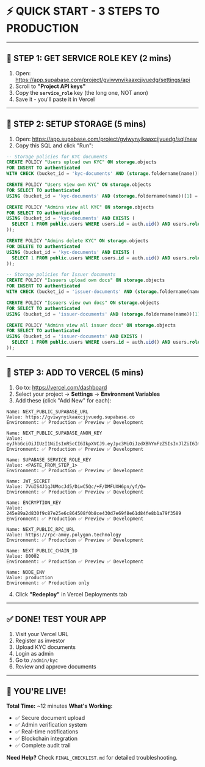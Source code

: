 # ⚡ **QUICK START - 3 STEPS TO PRODUCTION**

---

## **🎯 STEP 1: GET SERVICE ROLE KEY (2 mins)**

1. Open: https://app.supabase.com/project/gviwynyikaaxcjjvuedg/settings/api
2. Scroll to **"Project API keys"**
3. Copy the **`service_role`** key (the long one, NOT anon)
4. Save it - you'll paste it in Vercel

---

## **🎯 STEP 2: SETUP STORAGE (5 mins)**

1. Open: https://app.supabase.com/project/gviwynyikaaxcjjvuedg/sql/new
2. Copy this SQL and click "Run":

```sql
-- Storage policies for KYC documents
CREATE POLICY "Users upload own KYC" ON storage.objects
FOR INSERT TO authenticated
WITH CHECK (bucket_id = 'kyc-documents' AND (storage.foldername(name))[1] = auth.uid()::text);

CREATE POLICY "Users view own KYC" ON storage.objects
FOR SELECT TO authenticated
USING (bucket_id = 'kyc-documents' AND (storage.foldername(name))[1] = auth.uid()::text);

CREATE POLICY "Admins view all KYC" ON storage.objects
FOR SELECT TO authenticated
USING (bucket_id = 'kyc-documents' AND EXISTS (
  SELECT 1 FROM public.users WHERE users.id = auth.uid() AND users.role = 'admin'
));

CREATE POLICY "Admins delete KYC" ON storage.objects
FOR DELETE TO authenticated
USING (bucket_id = 'kyc-documents' AND EXISTS (
  SELECT 1 FROM public.users WHERE users.id = auth.uid() AND users.role = 'admin'
));

-- Storage policies for Issuer documents
CREATE POLICY "Issuers upload own docs" ON storage.objects
FOR INSERT TO authenticated
WITH CHECK (bucket_id = 'issuer-documents' AND (storage.foldername(name))[1] = auth.uid()::text);

CREATE POLICY "Issuers view own docs" ON storage.objects
FOR SELECT TO authenticated
USING (bucket_id = 'issuer-documents' AND (storage.foldername(name))[1] = auth.uid()::text);

CREATE POLICY "Admins view all issuer docs" ON storage.objects
FOR SELECT TO authenticated
USING (bucket_id = 'issuer-documents' AND EXISTS (
  SELECT 1 FROM public.users WHERE users.id = auth.uid() AND users.role = 'admin'
));
```

---

## **🎯 STEP 3: ADD TO VERCEL (5 mins)**

1. Go to: https://vercel.com/dashboard
2. Select your project → **Settings** → **Environment Variables**
3. Add these (click "Add New" for each):

```
Name: NEXT_PUBLIC_SUPABASE_URL
Value: https://gviwynyikaaxcjjvuedg.supabase.co
Environment: ✅ Production ✅ Preview ✅ Development

Name: NEXT_PUBLIC_SUPABASE_ANON_KEY
Value: eyJhbGciOiJIUzI1NiIsInR5cCI6IkpXVCJ9.eyJpc3MiOiJzdXBhYmFzZSIsInJlZiI6Imd2aXd5bnlpa2FheGNqanZ1ZWRnIiwicm9sZSI6ImFub24iLCJpYXQiOjE3NjA2NjA1MjIsImV4cCI6MjA3NjIzNjUyMn0.t_cealReTDzITOrDADFpVPfqu4FUBnHkJWx2ivBf4l4
Environment: ✅ Production ✅ Preview ✅ Development

Name: SUPABASE_SERVICE_ROLE_KEY
Value: <PASTE_FROM_STEP_1>
Environment: ✅ Production ✅ Preview ✅ Development

Name: JWT_SECRET
Value: 7VuIS4J1gJUMocJd5/DiwC5Qc/+F/DMFUXH6pn/yf/Q=
Environment: ✅ Production ✅ Preview ✅ Development

Name: ENCRYPTION_KEY
Value: 245e89a2d830f9c87e25e6c864508f0b8ce430d7e69f8e61d84fe8b1a79f3589
Environment: ✅ Production ✅ Preview ✅ Development

Name: NEXT_PUBLIC_RPC_URL
Value: https://rpc-amoy.polygon.technology
Environment: ✅ Production ✅ Preview ✅ Development

Name: NEXT_PUBLIC_CHAIN_ID
Value: 80002
Environment: ✅ Production ✅ Preview ✅ Development

Name: NODE_ENV
Value: production
Environment: ✅ Production only
```

4. Click **"Redeploy"** in Vercel Deployments tab

---

## **✅ DONE! TEST YOUR APP**

1. Visit your Vercel URL
2. Register as investor
3. Upload KYC documents
4. Login as admin
5. Go to `/admin/kyc`
6. Review and approve documents

---

## **🎊 YOU'RE LIVE!**

**Total Time:** ~12 minutes
**What's Working:**
- ✅ Secure document upload
- ✅ Admin verification system
- ✅ Real-time notifications
- ✅ Blockchain integration
- ✅ Complete audit trail

**Need Help?** Check `FINAL_CHECKLIST.md` for detailed troubleshooting.
